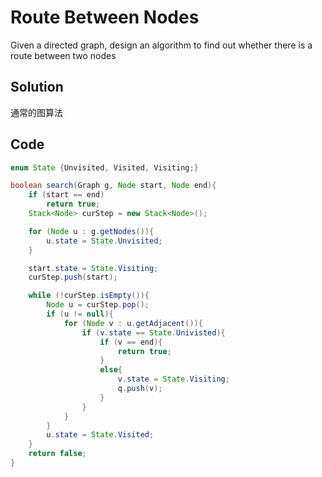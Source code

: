 # Route Between Nodes

Given a directed graph, design an algorithm to find out whether there is a route between two nodes

## Solution

通常的图算法

## Code

```java
enum State {Unvisited, Visited, Visiting;}

boolean search(Graph g, Node start, Node end){
    if (start == end)
        return true;
    Stack<Node> curStep = new Stack<Node>();

    for (Node u : g.getNodes()){
        u.state = State.Unvisited;
    }

    start.state = State.Visiting;
    curStep.push(start);

    while (!curStep.isEmpty()){
        Node u = curStep.pop();
        if (u != null){
            for (Node v : u.getAdjacent()){
                if (v.state == State.Univisted){
                    if (v == end){
                        return true;
                    }
                    else{
                        v.state = State.Visiting;
                        q.push(v);
                    }
                }
            }
        }
        u.state = State.Visited;
    }
    return false;
}
```

